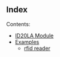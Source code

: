 ## Index

Contents:

-   [ID20LA Module](/latest/reference/libs/idinnovations/id20la/docs/id20la/)
-   [Examples](/latest/reference/libs/idinnovations/id20la/docs/examples/)
    -   [rfid reader](/latest/reference/libs/idinnovations/id20la/docs/examples/#rfid-reader)
<!--stackedit_data:
eyJoaXN0b3J5IjpbLTY3ODQzNDI1Nl19
-->

